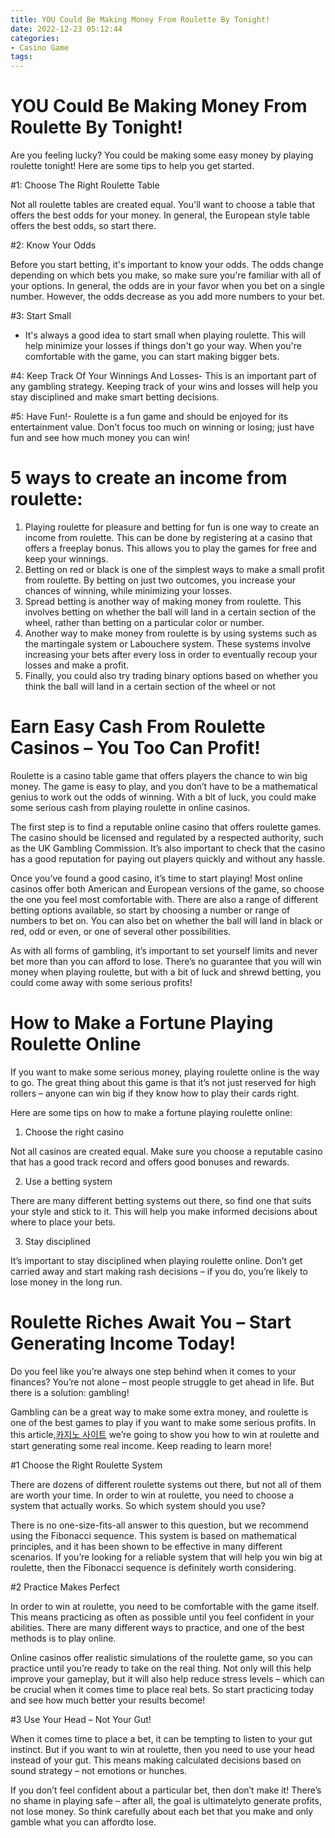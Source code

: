 ```yaml
---
title: YOU Could Be Making Money From Roulette By Tonight!
date: 2022-12-23 05:12:44
categories:
- Casino Game
tags:
---
```



# YOU Could Be Making Money From Roulette By Tonight!

Are you feeling lucky? You could be making some easy money by playing roulette tonight! Here are some tips to help you get started.

#1: Choose The Right Roulette Table

Not all roulette tables are created equal. You'll want to choose a table that offers the best odds for your money. In general, the European style table offers the best odds, so start there.

#2: Know Your Odds

Before you start betting, it's important to know your odds. The odds change depending on which bets you make, so make sure you're familiar with all of your options. In general, the odds are in your favor when you bet on a single number. However, the odds decrease as you add more numbers to your bet.

#3: Start Small
- It's always a good idea to start small when playing roulette. This will help minimize your losses if things don't go your way. When you're comfortable with the game, you can start making bigger bets.

#4: Keep Track Of Your Winnings And Losses- This is an important part of any gambling strategy. Keeping track of your wins and losses will help you stay disciplined and make smart betting decisions.

#5: Have Fun!- Roulette is a fun game and should be enjoyed for its entertainment value. Don't focus too much on winning or losing; just have fun and see how much money you can win!

# 5 ways to create an income from roulette: 

1. Playing roulette for pleasure and betting for fun is one way to create an income from roulette. This can be done by registering at a casino that offers a freeplay bonus. This allows you to play the games for free and keep your winnings. 
2. Betting on red or black is one of the simplest ways to make a small profit from roulette. By betting on just two outcomes, you increase your chances of winning, while minimizing your losses.
3. Spread betting is another way of making money from roulette. This involves betting on whether the ball will land in a certain section of the wheel, rather than betting on a particular color or number. 
4. Another way to make money from roulette is by using systems such as the martingale system or Labouchere system. These systems involve increasing your bets after every loss in order to eventually recoup your losses and make a profit. 
5. Finally, you could also try trading binary options based on whether you think the ball will land in a certain section of the wheel or not

# Earn Easy Cash From Roulette Casinos – You Too Can Profit! 

Roulette is a casino table game that offers players the chance to win big money. The game is easy to play, and you don’t have to be a mathematical genius to work out the odds of winning. With a bit of luck, you could make some serious cash from playing roulette in online casinos.

The first step is to find a reputable online casino that offers roulette games. The casino should be licensed and regulated by a respected authority, such as the UK Gambling Commission. It’s also important to check that the casino has a good reputation for paying out players quickly and without any hassle.

Once you’ve found a good casino, it’s time to start playing! Most online casinos offer both American and European versions of the game, so choose the one you feel most comfortable with. There are also a range of different betting options available, so start by choosing a number or range of numbers to bet on. You can also bet on whether the ball will land in black or red, odd or even, or one of several other possibilities.

As with all forms of gambling, it’s important to set yourself limits and never bet more than you can afford to lose. There’s no guarantee that you will win money when playing roulette, but with a bit of luck and shrewd betting, you could come away with some serious profits!

# How to Make a Fortune Playing Roulette Online 

If you want to make some serious money, playing roulette online is the way to go. The great thing about this game is that it’s not just reserved for high rollers – anyone can win big if they know how to play their cards right.

Here are some tips on how to make a fortune playing roulette online:

1) Choose the right casino

Not all casinos are created equal. Make sure you choose a reputable casino that has a good track record and offers good bonuses and rewards.

2) Use a betting system

There are many different betting systems out there, so find one that suits your style and stick to it. This will help you make informed decisions about where to place your bets.

3) Stay disciplined

It’s important to stay disciplined when playing roulette online. Don’t get carried away and start making rash decisions – if you do, you’re likely to lose money in the long run.

# Roulette Riches Await You – Start Generating Income Today!

Do you feel like you’re always one step behind when it comes to your finances? You’re not alone – most people struggle to get ahead in life. But there is a solution: gambling!

Gambling can be a great way to make some extra money, and roulette is one of the best games to play if you want to make some serious profits. In this article,[카지노 사이트](https://choegocasino.com/) we’re going to show you how to win at roulette and start generating some real income. Keep reading to learn more!

#1 Choose the Right Roulette System

There are dozens of different roulette systems out there, but not all of them are worth your time. In order to win at roulette, you need to choose a system that actually works. So which system should you use?

There is no one-size-fits-all answer to this question, but we recommend using the Fibonacci sequence. This system is based on mathematical principles, and it has been shown to be effective in many different scenarios. If you’re looking for a reliable system that will help you win big at roulette, then the Fibonacci sequence is definitely worth considering.

#2 Practice Makes Perfect

In order to win at roulette, you need to be comfortable with the game itself. This means practicing as often as possible until you feel confident in your abilities. There are many different ways to practice, and one of the best methods is to play online.

Online casinos offer realistic simulations of the roulette game, so you can practice until you’re ready to take on the real thing. Not only will this help improve your gameplay, but it will also help reduce stress levels – which can be crucial when it comes time to place real bets. So start practicing today and see how much better your results become!

#3 Use Your Head – Not Your Gut!

When it comes time to place a bet, it can be tempting to listen to your gut instinct. But if you want to win at roulette, then you need to use your head instead of your gut. This means making calculated decisions based on sound strategy – not emotions or hunches.

If you don’t feel confident about a particular bet, then don’t make it! There’s no shame in playing safe – after all, the goal is ultimatelyto generate profits, not lose money. So think carefully about each bet that you make and only gamble what you can affordto lose.